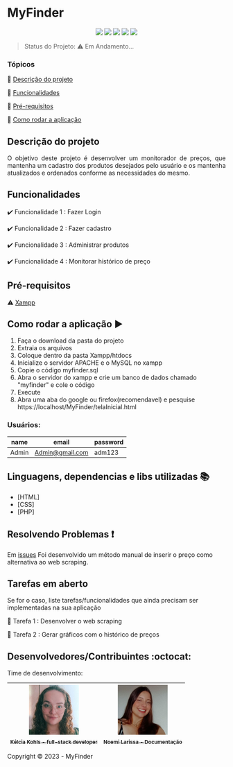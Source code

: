 <h1>MyFinder</h1> 

<p align="center">
  <img src="https://img.shields.io/static/v1?label=php&message=linguagem&color=blue&style=for-the-badge&logo=PHP"/>
  <img src="https://img.shields.io/static/v1?label=bootstrap&message=framework&color=pink&style=for-the-badge&logo=BOOTSTRAP"/>
  <img src="http://img.shields.io/static/v1?label=Google&message=109.0.5414.120&color=red&style=for-the-badge&logo=Google"/>
  <img src="http://img.shields.io/static/v1?label=TESTES&message=%3E1000&color=GREEN&style=for-the-badge"/>
   <img src="http://img.shields.io/static/v1?label=STATUS&message=EM%20DESENVOLVIMENTO&color=RED&style=for-the-badge"/>
</p>

> Status do Projeto: :warning: Em Andamento...

### Tópicos 

:small_blue_diamond: [Descrição do projeto](#descrição-do-projeto)

:small_blue_diamond: [Funcionalidades](#funcionalidades)

:small_blue_diamond: [Pré-requisitos](#pré-requisitos)

:small_blue_diamond: [Como rodar a aplicação](#como-rodar-a-aplicação-arrow_forward)



## Descrição do projeto 

<p align="justify">
 O objetivo deste projeto é desenvolver um monitorador de preços, que mantenha um cadastro dos produtos desejados pelo usuário e os mantenha atualizados e
ordenados conforme as necessidades do mesmo.
</p>

## Funcionalidades

:heavy_check_mark: Funcionalidade 1  : Fazer Login

:heavy_check_mark: Funcionalidade 2  : Fazer cadastro

:heavy_check_mark: Funcionalidade 3  : Administrar produtos

:heavy_check_mark: Funcionalidade 4  : Monitorar histórico de preço



## Pré-requisitos

:warning: [Xampp](https://www.apachefriends.org/pt_br/download.html)


## Como rodar a aplicação :arrow_forward:

1. Faça o download da pasta do projeto
2. Extraia os arquivos
3. Coloque dentro da pasta Xampp/htdocs
4. Inicialize o servidor APACHE e o MySQL no xampp
5. Copie o código myfinder.sql
6. Abra o servidor do xampp e crie um banco de dados chamado "myfinder" e cole o código
7. Execute 
8. Abra uma aba do google ou firefox(recomendavel) e pesquise https://localhost/MyFinder/telaInicial.html



### Usuários: 

|name|email|password|
| -------- |-------- |-------- |
|Admin|Admin@gmail.com|adm123|




## Linguagens, dependencias e libs utilizadas :books:

- [HTML]
- [CSS]
- [PHP]



## Resolvendo Problemas :exclamation:

Em [issues]() Foi desenvolvido um método manual de inserir o preço como alternativa ao web scraping.

## Tarefas em aberto

Se for o caso, liste tarefas/funcionalidades que ainda precisam ser implementadas na sua aplicação

:memo: Tarefa 1 : Desenvolver o web scraping

:memo: Tarefa 2 : Gerar gráficos com o histórico de preços


## Desenvolvedores/Contribuintes :octocat:

Time de desenvolvimento:

| [<img src="./imagemGit/kelcialinda.jpg" width=115><br><sub>Kélcia Kohls - full-stack developer</sub>](https://github.com/kelcia253) |  [<img src="./imagemGit/noemi.jpg" width=115><br><sub>Noemi Larissa - Documentação </sub>](https://github.com/noemi1310) |  
| :---: | :---: | 



Copyright :copyright: 2023 - MyFinder
